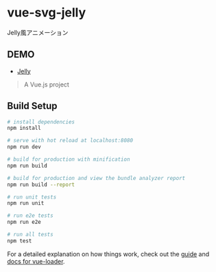# vue-svg-jelly
Jelly風アニメーション

## DEMO
<ul>
	<li><a href="https://yoshihitofujiwara.github.io/vue-svg-jelly/index.html#/" target="_blank">Jelly</a></li>
</ul>


> A Vue.js project

## Build Setup

``` bash
# install dependencies
npm install

# serve with hot reload at localhost:8080
npm run dev

# build for production with minification
npm run build

# build for production and view the bundle analyzer report
npm run build --report

# run unit tests
npm run unit

# run e2e tests
npm run e2e

# run all tests
npm test
```

For a detailed explanation on how things work, check out the [guide](http://vuejs-templates.github.io/webpack/) and [docs for vue-loader](http://vuejs.github.io/vue-loader).
